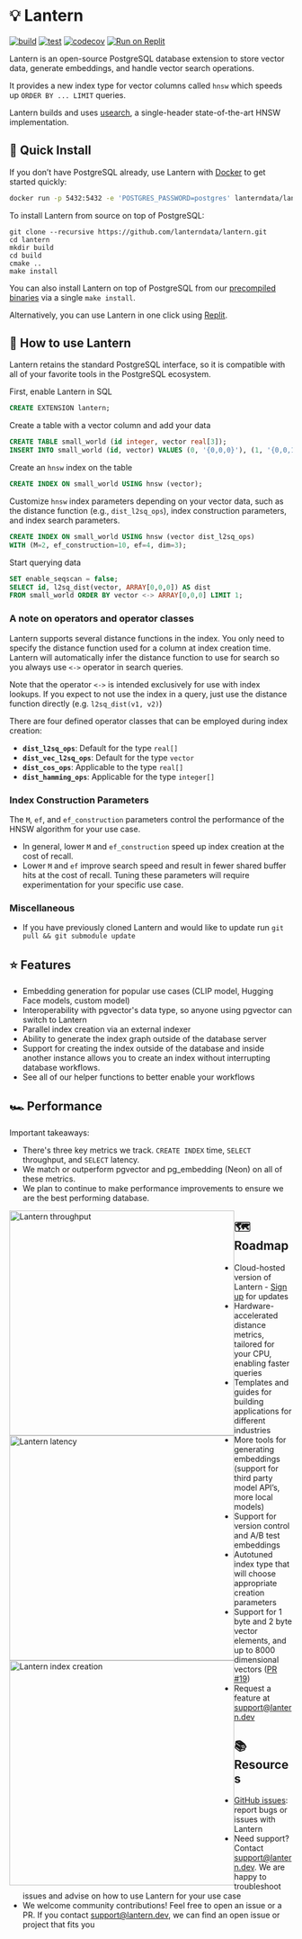 # 💡 Lantern

[![build](https://github.com/lanterndata/lantern/actions/workflows/build-linux.yaml/badge.svg?branch=main)](https://github.com/lanterndata/lantern/actions/workflows/build-linux.yaml)
[![test](https://github.com/lanterndata/lantern/actions/workflows/test-linux.yaml/badge.svg?branch=main)](https://github.com/lanterndata/lantern/actions/workflows/test-linux.yaml)
[![codecov](https://codecov.io/github/lanterndata/lanterndb/branch/main/graph/badge.svg)](https://codecov.io/github/lanterndata/lanterndb)
[![Run on Replit](https://img.shields.io/badge/Run%20on-Replit-blue?logo=replit)](https://replit.com/@lanterndata/lantern-playground#.replit)

Lantern is an open-source PostgreSQL database extension to store vector data, generate embeddings, and handle vector search operations.

It provides a new index type for vector columns called `hnsw` which speeds up `ORDER BY ... LIMIT` queries.

Lantern builds and uses [usearch](https://github.com/unum-cloud/usearch), a single-header state-of-the-art HNSW implementation.

## 🔧 Quick Install

If you don’t have PostgreSQL already, use Lantern with [Docker](https://hub.docker.com/r/lanterndata/lantern) to get started quickly:
```bash
docker run -p 5432:5432 -e 'POSTGRES_PASSWORD=postgres' lanterndata/lantern:latest-pg15
```

To install Lantern from source on top of PostgreSQL:
```
git clone --recursive https://github.com/lanterndata/lantern.git
cd lantern
mkdir build
cd build
cmake ..
make install
```
You can also install Lantern on top of PostgreSQL from our [precompiled binaries](https://github.com/lanterndata/lantern/releases) via a single `make install`.

Alternatively, you can use Lantern in one click using [Replit](https://replit.com/@lanterndata/lantern-playground#.replit).

## 📖 How to use Lantern 

Lantern retains the standard PostgreSQL interface, so it is compatible with all of your favorite tools in the PostgreSQL ecosystem.

First, enable Lantern in SQL

```sql
CREATE EXTENSION lantern;
```

Create a table with a vector column and add your data

```sql
CREATE TABLE small_world (id integer, vector real[3]);
INSERT INTO small_world (id, vector) VALUES (0, '{0,0,0}'), (1, '{0,0,1}');
```

Create an `hnsw` index on the table

```sql
CREATE INDEX ON small_world USING hnsw (vector);
```

Customize `hnsw` index parameters depending on your vector data, such as the distance function (e.g., `dist_l2sq_ops`), index construction parameters, and index search parameters.
```sql
CREATE INDEX ON small_world USING hnsw (vector dist_l2sq_ops)
WITH (M=2, ef_construction=10, ef=4, dim=3);
```

Start querying data
```sql
SET enable_seqscan = false;
SELECT id, l2sq_dist(vector, ARRAY[0,0,0]) AS dist
FROM small_world ORDER BY vector <-> ARRAY[0,0,0] LIMIT 1;
```

### A note on operators and operator classes

Lantern supports several distance functions in the index. You only need to specify the distance function used for a column at index creation time. Lantern will automatically infer the distance function to use for search so you always use `<->` operator in search queries.

Note that the operator `<->` is intended exclusively for use with index lookups. If you expect to not use the index in a query, just use the distance function directly (e.g. `l2sq_dist(v1, v2)`)

There are four defined operator classes that can be employed during index creation:

- **`dist_l2sq_ops`**: Default for the type `real[]`
- **`dist_vec_l2sq_ops`**: Default for the type `vector`
- **`dist_cos_ops`**: Applicable to the type `real[]`
- **`dist_hamming_ops`**: Applicable for the type `integer[]`

### Index Construction Parameters

The `M`, `ef`, and `ef_construction` parameters control the performance of the HNSW algorithm for your use case. 
- In general, lower `M` and `ef_construction` speed up index creation at the cost of recall. 
- Lower `M` and `ef` improve search speed and result in fewer shared buffer hits at the cost of recall. Tuning these parameters will require experimentation for your specific use case.

### Miscellaneous
- If you have previously cloned Lantern and would like to update run `git pull && git submodule update`

## ⭐️ Features 
- Embedding generation for popular use cases (CLIP model, Hugging Face models, custom model)
- Interoperability with pgvector's data type, so anyone using pgvector can switch to Lantern 
- Parallel index creation via an external indexer
- Ability to generate the index graph outside of the database server
- Support for creating the index outside of the database and inside another instance allows you to create an index without interrupting database workflows.
- See all of our helper functions to better enable your workflows 

## 🏎️ Performance

Important takeaways:
- There's three key metrics we track. `CREATE INDEX` time, `SELECT` throughput, and `SELECT` latency.
- We match or outperform pgvector and pg_embedding (Neon) on all of these metrics.
- We plan to continue to make performance improvements to ensure we are the best performing database.

<p>
<img alt="Lantern throughput" src="http://docs.lantern.dev/graphs/throughput.png" width="400" style="float: left;" />
<img alt="Lantern latency" src="http://docs.lantern.dev/graphs/latency.png" width="400" style="float: left;" />
<img alt="Lantern index creation" src="http://docs.lantern.dev/graphs/create.png" width="400" style="float: left;" />
</p>

## 🗺️ Roadmap

- Cloud-hosted version of Lantern - [Sign up](https://forms.gle/YwxTzN9138LZEeCw8) for updates
- Hardware-accelerated distance metrics, tailored for your CPU, enabling faster queries
- Templates and guides for building applications for different industries
- More tools for generating embeddings (support for third party model API’s, more local models) 
- Support for version control and A/B test embeddings
- Autotuned index type that will choose appropriate  creation parameters
- Support for 1 byte and 2 byte vector elements, and up to 8000 dimensional vectors ([PR #19](https://github.com/lanterndata/lantern/pull/19))
- Request a feature at [support@lantern.dev](mailto:support@lantern.dev)

## 📚 Resources

- [GitHub issues](https://github.com/lanterndata/lantern/issues): report bugs or issues with Lantern
- Need support? Contact [support@lantern.dev](mailto:support@lantern.dev). We are happy to troubleshoot issues and advise on how to use Lantern for your use case 
- We welcome community contributions! Feel free to open an issue or a PR. If you contact [support@lantern.dev](mailto:support@lantern.dev), we can find an open issue or project that fits you
